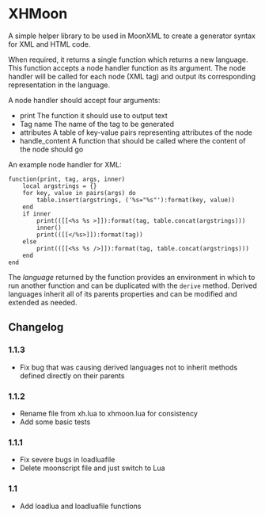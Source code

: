 XHMoon
================================================================================

A simple helper library to be used in MoonXML to create a generator syntax for
XML and HTML code.

When required, it returns a single function which returns a new language.
This function accepts a node handler function as its argument.
The node handler will be called for each node (XML tag) and output its
corresponding representation in the language.

A node handler should accept four arguments:

- print
	The function it should use to output text
- Tag name
	The name of the tag to be generated
- attributes
	A table of key-value pairs representing attributes of the node
- handle\_content
	A function that should be called where the content of the node should go

An example node handler for XML:

	function(print, tag, args, inner)
		local argstrings = {}
		for key, value in pairs(args) do
			table.insert(argstrings, ('%s="%s"'):format(key, value))
		end
		if inner
			print(([[<%s %s >]]):format(tag, table.concat(argstrings)))
			inner()
			print(([[</%s>]]):format(tag))
		else
			print(([[<%s %s />]]):format(tag, table.concat(argstrings)))
		end
	end

The *language* returned by the function provides an environment in which to run
another function and can be duplicated with the `derive` method.
Derived languages inherit all of its parents properties and can be modified and
extended as needed.

Changelog
--------------------------------------------------------------------------------

### 1.1.3
- Fix bug that was causing derived languages not to inherit methods defined
	directly on their parents

### 1.1.2
- Rename file from xh.lua to xhmoon.lua for consistency
- Add some basic tests

### 1.1.1
- Fix severe bugs in loadluafile
- Delete moonscript file and just switch to Lua

### 1.1
- Add loadlua and loadluafile functions
